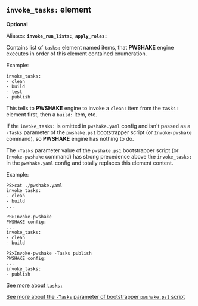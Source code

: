 ## `invoke_tasks:` **element**

**Optional**

Aliases: **`invoke_run_lists:`**, **`apply_roles:`**

Contains list of `tasks:` element named items, that **PWSHAKE** engine executes in order of this element contained enumeration. 

Example:
```
invoke_tasks:
- clean
- build
- test
- publish
```
This tells to **PWSHAKE** engine to invoke a `clean:` item from the `tasks:` element first, then a `build:` item, etc.

If the `invoke_tasks:` is omitted in `pwshake.yaml` config and isn't passed as a `-Tasks` parameter of the `pwshake.ps1` bootstrapper script (or `Invoke-pwshake` command), so **PWSHAKE** engine has nothing to do.

The `-Tasks` parameter value of the `pwshake.ps1` bootstrapper script (or `Invoke-pwshake` command) has strong precedence above the `invoke_tasks:` in the `pwshake.yaml` config and totally replaces this element content.

Example:
```
PS>cat ./pwshake.yaml
invoke_tasks:
- clean
- build
...
```
```
PS>Invoke-pwshake
PWSHAKE config:
...
invoke_tasks:
- clean
- build
```
```
PS>Invoke-pwshake -Tasks publish
PWSHAKE config:
...
invoke_tasks:
- publish
```

[See more about `tasks:`](/doc/tasks.md)

[See more about the `-Tasks` parameter of  bootstrapper `pwshake.ps1` script](/doc/bootstrapper.md)